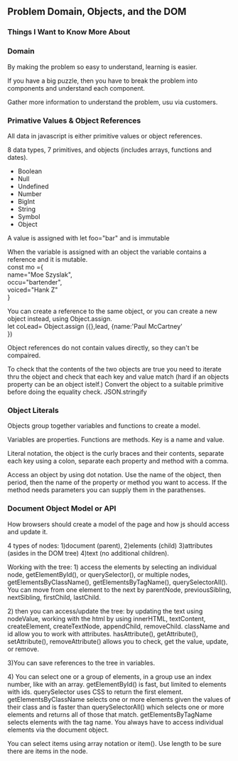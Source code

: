 ## Problem Domain, Objects, and the DOM

### Things I Want to Know More About

### Domain
<p> By making the problem so easy to understand, learning is easier. </p>
<p> If you have a big puzzle, then you have to break the problem into components and understand each component. </p>
<p> Gather more information to understand the problem, usu via customers. </p>

### Primative Values & Object References
<p>All data in javascript is either primitive values or object references. </p>
<p> 8 data types, 7 primitives, and objects (includes arrays, functions and dates).</p>
<ul> 
<li>Boolean</li>
<li>Null</li>
<li>Undefined</li>
<li>Number</li>
<li>BigInt</li>
<li>String</li>
<li>Symbol</li>
<li>Object</li> </ul>
<p> A value is assigned with let foo="bar" and is immutable</p>
<p> When the variable is assigned with an object the variable contains a reference and it is mutable.<br>
const mo ={<br>
  name="Moe Szyslak",<br>
  occu="bartender",<br>
  voiced="Hank Z"<br>
}<br></p>
<p> You can create a reference to the same object, or you can create a new object instead, using Object.assign. <br>let coLead= Object.assign ({},lead, {name:'Paul McCartney'<br>
})</p>
<p> Object references do not contain values directly, so they can't be compaired. </p>
<p> To check that the contents of the two objects are true you need to iterate thru the object and check that each key and value match (hard if an objects property can be an object istelf.) Convert the object to a suitable primitive before doing the equality check. JSON.stringify </p>

### Object Literals
<p> Objects group together variables and functions to create a model.</p>
<p> Variables are properties. Functions are methods. Key is a name and value. </p>
<p> Literal notation, the object is the curly braces and their contents, separate each key using a colon, separate each property and method with a comma. </p>
<p>Access an object by using dot notation. Use the name of the object, then period, then the name of the property or method you want to access. If the method needs parameters you can supply them in the parathenses. </p>

### Document Object Model or API
<p> How browsers should create a model of the page and how js should access and update it.</p>
<p> 4 types of nodes: 1)document (parent), 2)elements (child) 3)attributes (asides in the DOM tree) 4)text (no additional children). </p>
<p> Working with the tree: 1) access the elements by selecting an individual node, getElementById(), or querySelector(), or multiple nodes, getElementsByClassName(), getElementsByTagName(), querySelectorAll(). You can move from one element to the next by parentNode, previousSibling, nextSibling, firstChild, lastChild. </p>
 <p>2) then you can access/update the tree: by updating the text using nodeValue, working with the html by using innerHTML, textContent, createElement, createTextNode, appendChild, removeChild. className and id allow you to work with attributes. hasAttribute(), getAttribute(), setAttribute(), removeAttribute() allows you to check, get the value, update, or remove. </p>
 <p>3)You can save references to the tree in variables. </p>
 <p>4) You can select one or a group of elements, in a group use an index number, like with an array. getElementById() is fast, but limited to elements with ids. querySelector uses CSS to return the first element. getElementsByClassName selects one or more elements given the values of their class and is faster than querySelectorAll() which selects one or more elements and returns all of those that match.  getElementsByTagName selects elements with the tag name. You always have to access individual elements via the document object. </p>
 <p> You can select items using array notation or item(). Use length to be sure there are items in the node. 
